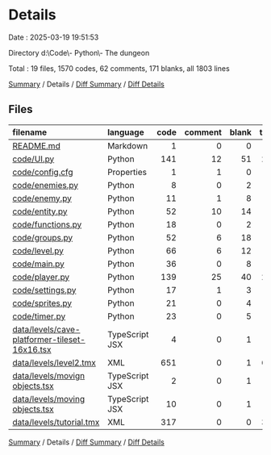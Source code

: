 # Details

Date : 2025-03-19 19:51:53

Directory d:\\Code\\- Python\\- The dungeon

Total : 19 files,  1570 codes, 62 comments, 171 blanks, all 1803 lines

[Summary](results.md) / Details / [Diff Summary](diff.md) / [Diff Details](diff-details.md)

## Files
| filename | language | code | comment | blank | total |
| :--- | :--- | ---: | ---: | ---: | ---: |
| [README.md](/README.md) | Markdown | 1 | 0 | 0 | 1 |
| [code/UI.py](/code/UI.py) | Python | 141 | 12 | 51 | 204 |
| [code/config.cfg](/code/config.cfg) | Properties | 1 | 1 | 0 | 2 |
| [code/enemies.py](/code/enemies.py) | Python | 8 | 0 | 2 | 10 |
| [code/enemy.py](/code/enemy.py) | Python | 11 | 1 | 8 | 20 |
| [code/entity.py](/code/entity.py) | Python | 52 | 10 | 14 | 76 |
| [code/functions.py](/code/functions.py) | Python | 18 | 0 | 2 | 20 |
| [code/groups.py](/code/groups.py) | Python | 52 | 6 | 18 | 76 |
| [code/level.py](/code/level.py) | Python | 66 | 6 | 12 | 84 |
| [code/main.py](/code/main.py) | Python | 36 | 0 | 8 | 44 |
| [code/player.py](/code/player.py) | Python | 139 | 25 | 40 | 204 |
| [code/settings.py](/code/settings.py) | Python | 17 | 1 | 3 | 21 |
| [code/sprites.py](/code/sprites.py) | Python | 21 | 0 | 4 | 25 |
| [code/timer.py](/code/timer.py) | Python | 23 | 0 | 5 | 28 |
| [data/levels/cave-platformer-tileset-16x16.tsx](/data/levels/cave-platformer-tileset-16x16.tsx) | TypeScript JSX | 4 | 0 | 1 | 5 |
| [data/levels/level2.tmx](/data/levels/level2.tmx) | XML | 651 | 0 | 1 | 652 |
| [data/levels/movign objects.tsx](/data/levels/movign%20objects.tsx) | TypeScript JSX | 2 | 0 | 1 | 3 |
| [data/levels/moving objects.tsx](/data/levels/moving%20objects.tsx) | TypeScript JSX | 10 | 0 | 1 | 11 |
| [data/levels/tutorial.tmx](/data/levels/tutorial.tmx) | XML | 317 | 0 | 0 | 317 |

[Summary](results.md) / Details / [Diff Summary](diff.md) / [Diff Details](diff-details.md)